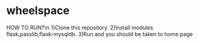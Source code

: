 # wheelspace
HOW TO RUN?\n
1)Clone this repository.
2)Install modules flask,passlib,flask-mysqldb.
3)Run and you should be taken to home page
